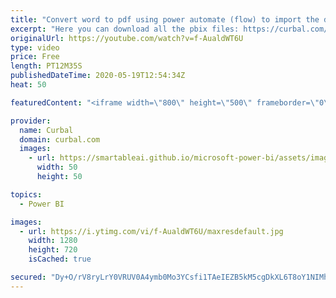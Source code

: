 ```yaml
---
title: "Convert word to pdf using power automate (flow) to import the data in Power BI"
excerpt: "Here you can download all the pbix files: https://curbal.com/donwload-center\r \r SUBSCRIBE to learn more about Power and Excel BI!\r https://www.youtube.com/channel/UCJ7UhloHSA4wAqPzyi6TOkw?sub_confirmation=1\r \r Our PLAYLISTS:\r - Join our DAX Fridays! Series: https://goo.gl/FtUWUX\r - Power BI dashboards"
originalUrl: https://youtube.com/watch?v=f-AualdWT6U
type: video
price: Free
length: PT12M35S
publishedDateTime: 2020-05-19T12:54:34Z
heat: 50

featuredContent: "<iframe width=\"800\" height=\"500\" frameborder=\"0\" src=\"https://www.youtube.com/embed/f-AualdWT6U\" allow=\"accelerometer; autoplay; encrypted-media; gyroscope; picture-in-picture\" allowfullscreen></iframe>"

provider:
  name: Curbal
  domain: curbal.com
  images:
    - url: https://smartableai.github.io/microsoft-power-bi/assets/images/organizations/curbal.com-50x50.jpg
      width: 50
      height: 50

topics:
  - Power BI

images:
  - url: https://i.ytimg.com/vi/f-AualdWT6U/maxresdefault.jpg
    width: 1280
    height: 720
    isCached: true

secured: "Dy+O/rV8ryLrY0VRUV0A4ymb0Mo3YCsfi1TAeIEZB5kM5cgDkXL6T8oY1NIMhZRg1MXciqkpXmMLVjeiwSBoED0zcCZSH4E4FQA/I9Fs2T25rOOIerN88V0ICAtKNihNXZCNriAAD6IlobtT6SRKo2WaJKE6+TePj3QeSXwTQxugUXIiGZQ/drfYJ38Gm2t1UJ5zzlRbH8F3vVcMHYl8XS6FMgysEUvlYmGYzUW1NL3UcvUN5BHS2U/1WMxpzn3cNxg2Ise/Peh1MjZpJm/ePsKOy/bO1ks6uDzHPn2e0zK4VYv1tUmAXWvXb4/dxc0qB7oGm1N7HL3Ol5qipoy579mO0ITm0MplPSDjwAb+3P0d2aHRZgcg5rzBKKf2nwOmmrD7+K3HgC5daT9EvAaCtfrmOozoPDT1lG1ktrbva2U=;iR4Sb2/wcZpKCsjcPQK5bg=="
---
```


